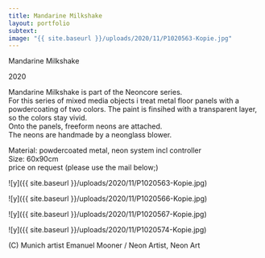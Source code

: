 ```yaml
---
title: Mandarine Milkshake
layout: portfolio
subtext: 
image: "{{ site.baseurl }}/uploads/2020/11/P1020563-Kopie.jpg"
---
```


Mandarine Milkshake

2020

Mandarine Milkshake is part of the Neoncore series.  
For this series of mixed media objects i treat metal floor panels with a powdercoating of two colors. The paint is finsihed with a transparent layer, so the colors stay vivid.  
Onto the panels, freeform neons are attached.  
The neons are handmade by a neonglass blower.

Material: powdercoated metal, neon system incl controller  
Size: 60x90cm  
price on request (please use the mail below;)

 ![y]({{ site.baseurl }}/uploads/2020/11/P1020563-Kopie.jpg)

 ![y]({{ site.baseurl }}/uploads/2020/11/P1020566-Kopie.jpg)

 ![y]({{ site.baseurl }}/uploads/2020/11/P1020567-Kopie.jpg)

 ![y]({{ site.baseurl }}/uploads/2020/11/P1020574-Kopie.jpg)

(C) Munich artist Emanuel Mooner / Neon Artist, Neon Art







